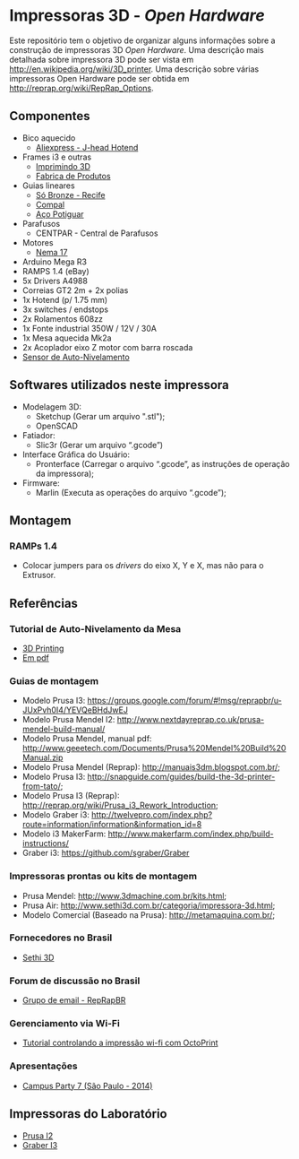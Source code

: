 # Impressoras 3D - *Open Hardware*

Este repositório tem o objetivo de organizar alguns informações sobre a construção de impressoras 3D *Open Hardware*. Uma descrição mais detalhada sobre impressora 3D pode ser vista em http://en.wikipedia.org/wiki/3D_printer. Uma descrição sobre várias impressoras Open Hardware pode ser obtida em http://reprap.org/wiki/RepRap_Options. 

## Componentes 

* Bico aquecido
  * [Aliexpress - J-head Hotend](https://www.aliexpress.com/item/3D-Printer-All-metal-J-head-Hotend-with-Cooling-Fan-PTFE-Tubing-for-1-75MM-E3D/32705472496.html?spm=2114.13010608.0.0.vGe41u)
* Frames i3 e outras
  * [Imprimindo 3D](http://imprimindo3d.lojaintegrada.com.br) 
  * [Fabrica de Produtos](https://www.facebook.com/fabricadeprodutos/)   
* Guias lineares
  * [Só Bronze - Recife](http://www.sobronze.com.br/) 
  * [Compal](http://www.compal.com.br/)
  * [Aço Potiguar](http://acopotiguar.com.br/)
* Parafusos 
  * CENTPAR - Central de Parafusos 
* Motores
  * [Nema 17](https://pt.aliexpress.com/item/Best-Excellent-NEMA17-3D-printers-stepper-motor-CNC-stepper-motor-78-Oz-in-48mm-stepping-motor/1590567905.html)
* Arduino Mega R3  
* RAMPS 1.4 (eBay)  
* 5x Drivers A4988 
* Correias GT2 2m + 2x polias 
* 1x Hotend (p/ 1.75 mm) 
* 3x switches / endstops
* 2x Rolamentos 608zz 
* 1x Fonte industrial 350W / 12V / 30A 
* 1x Mesa aquecida Mk2a
* 2x Acoplador eixo Z motor com barra roscada 
* [Sensor de Auto-Nivelamento](http://www.geeetech.com/wiki/index.php/3DTouch_Auto_Leveling_Sensor)

## Softwares utilizados neste impressora 

* Modelagem 3D: 
  * Sketchup (Gerar um arquivo ".stl"); 
  * OpenSCAD
* Fatiador:
  * Slic3r (Gerar um arquivo “.gcode”)
* Interface Gráfica do Usuário: 
  * Pronterface (Carregar o arquivo “.gcode”, as instruções de operação da impressora);
* Firmware: 
  * Marlin (Executa as operações do arquivo “.gcode”);


## Montagem 
### RAMPs 1.4
* Colocar jumpers para os *drivers* do eixo X, Y e X, mas não para o Extrusor. 

## Referências

### Tutorial de Auto-Nivelamento da Mesa 
* [3D Printing](http://www.3dprinting.com.br/dicas-e-tutoriais/tutorial-de-implementacao-de-bed-auto-leveling-bal/)
* [Em pdf](https://08628075991197910836.googlegroups.com/attach/c67e2a0598b0a194/TUTORIAL%20DE%20IMPLEMENTA%C3%87%C3%83O%20DE%20BED%20AUTO%20LEVELING.pdf?part=0.1&vt=ANaJVrF4SgNgVcomuoIsErOoiZ2uviPCncn9K82lKFVaIng1bmcfyw80gyWCuXN4jlvmyBBQEVfyjWL3g3Rpshhh90ouAPD6617ZUSJRR7YA8a-iOdS9BPo)


### Guias de montagem 

* Modelo Prusa I3: https://groups.google.com/forum/#!msg/reprapbr/u-JUxPvh0I4/YEVQeBHdJwEJ
* Modelo Prusa Mendel I2: http://www.nextdayreprap.co.uk/prusa-mendel-build-manual/ 
* Modelo Prusa Mendel, manual pdf: http://www.geeetech.com/Documents/Prusa%20Mendel%20Build%20Manual.zip
* Modelo Prusa Mendel (Reprap): http://manuais3dm.blogspot.com.br/;
* Modelo Prusa I3: http://snapguide.com/guides/build-the-3d-printer-from-tato/;
* Modelo Prusa I3 (Reprap): http://reprap.org/wiki/Prusa_i3_Rework_Introduction;
* Modelo Graber i3: http://twelvepro.com/index.php?route=information/information&information_id=8 
* Modelo i3 MakerFarm: http://www.makerfarm.com/index.php/build-instructions/ 
* Graber i3: https://github.com/sgraber/Graber 

### Impressoras prontas ou kits de montagem

* Prusa Mendel: http://www.3dmachine.com.br/kits.html;
* Prusa Air: http://www.sethi3d.com.br/categoria/impressora-3d.html;
* Modelo Comercial (Baseado na Prusa): http://metamaquina.com.br/;

### Fornecedores no Brasil 
* [Sethi 3D](http://www.sethi3d.com.br/hotend-bico-inox-sethi3d)

### Forum de discussão no Brasil
* [Grupo de email - RepRapBR](https://groups.google.com/forum/#!forum/reprapbr)

### Gerenciamento via Wi-Fi
* [Tutorial controlando a impressão wi-fi com OctoPrint](https://groups.google.com/forum/#!topic/reprapbr/eJrmM_aRh9s)

### Apresentações
* [Campus Party 7 (São Paulo - 2014)](http://www.youtube.com/watch?v=LAo2wK1KsX8)

## Impressoras do Laboratório 
* [Prusa I2](https://github.com/orivaldosantana/impressoras-3d/blob/master/README_Prusa_I2.md)
* [Graber I3](https://github.com/orivaldosantana/impressoras-3d/blob/master/README_Graber.md)
